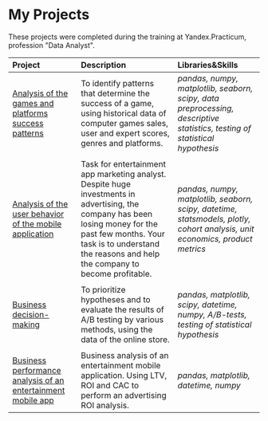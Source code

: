 # My Projects

These projects were completed during the training at Yandex.Practicum, profession "Data Analyst".

| Project | Description | Libraries&Skills | 
| :---------------------- | :---------------------- | :---------------------- |
| [Analysis of the games and platforms success patterns](games-analysis) | To identify patterns that determine the success of a game, using historical data of computer games sales, user and expert scores, genres and platforms.| *pandas, numpy, matplotlib, seaborn, scipy, data preprocessing, descriptive statistics, testing of statistical hypothesis*|
|  |  |  |
| [Analysis of the user behavior of the mobile application](mobile-app-user-behavior) | Task for entertainment app marketing analyst. Despite huge investments in advertising, the company has been losing money for the past few months. Your task is to understand the reasons and help the company to become profitable.| *pandas, numpy, matplotlib, seaborn, scipy, datetime, statsmodels, plotly, cohort analysis, unit economics, product metrics*|
|  |  |  |
| [Business decision-making](business-decision-making) | To prioritize hypotheses and to evaluate the results of A/B testing by various methods, using the data of the online store.| *pandas, matplotlib, scipy, datetime, numpy, A/B-tests, testing of statistical hypothesis*|
|  |  |  |
| [Business performance analysis of an entertainment mobile app](bus-performance-analysis) | Business analysis of an entertainment mobile application. Using LTV, ROI and CAC to perform an advertising ROI analysis. | *pandas, matplotlib, datetime, numpy*|
